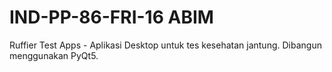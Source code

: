 # IND-PP-86-FRI-16 ABIM
Ruffier Test Apps - Aplikasi Desktop untuk tes kesehatan jantung. Dibangun menggunakan PyQt5.
